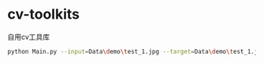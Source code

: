 # cv-toolkits
自用cv工具库
```bash
python Main.py --input=Data\demo\test_1.jpg --target=Data\demo\test_1.jpg --psnr
```
